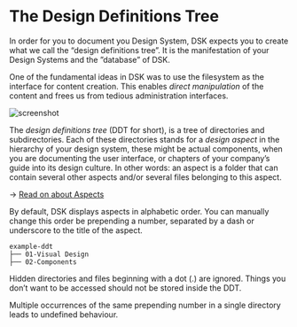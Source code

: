 # The Design Definitions Tree

In order for you to document you Design System, DSK expects you to create what we call the “design definitions tree”. It is the manifestation of your Design Systems and the ”database” of DSK.

One of the fundamental ideas in DSK was to use the filesystem as the interface for content creation. This enables _direct manipulation_ of the content and frees us from tedious administration interfaces.

![screenshot](The-Design-Definitions-Tree/Aspects/folder.jpg)

The _design definitions tree_ (DDT for short), is a tree of directories and subdirectories. Each of these directories stands for a _design aspect_ in the hierarchy of your design system, these might be actual components, when you are documenting the user interface, or chapters of your company’s guide into its design culture. In other words: an aspect is a folder that can contain several other aspects and/or several files belonging to this aspect.

→ [Read on about Aspects](./Aspects)

<CodeBlock title="Scheme of a design definitions tree">
<script>
example-ddt
├── AUTHORS.txt                 <- authors database, see "Authors" below
├── Components
│   ├── Button                  <- "Button" design aspect
│   │   └── ...
│   ├── TextField               <- "TextField" design aspect
│   │   ├── Password            <- nested "Password" design aspect
│   │   │   └── readme.md
│   │   ├── api.md              <- document
│   │   ├── exploration.sketch  <- asset
│   │   ├── meta.yml            <- meta data file
│   │   ├── explain.md          <- document
│   │   └── unmask.svg          <- asset
</script>
</CodeBlock>

By default, DSK displays aspects in alphabetic order. You can manually change this order be prepending a number, separated by a dash or underscore to the title of the aspect.

```
example-ddt
├── 01-Visual Design
├── 02-Components
```

<Banner title="Note" type="warning">Hidden directories and files beginning with a dot (.) are ignored. Things you don’t want to be accessed should not be stored inside the DDT.</Banner>

<Banner title="Note" type="warning">Multiple occurrences of the same prepending number in a single directory leads to undefined behaviour.</Banner>
